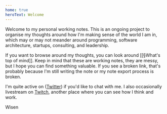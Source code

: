 ```yaml
---
home: true
heroText: Welcome
---
```


Welcome to my personal working notes. This is an ongoing project to organise my thoughts around how I'm making sense of the world I am in, which may or may not meander around programming, software architecture, startups, consulting, and leadership.

If you want to browse around my thoughts, you can look around [[§What's top of mind]]. Keep in mind that these are working notes, they are messy, but I hope you can find something valuable. If you see a broken link, that's probably because I'm still writing the note or my note export process is broken.

I'm quite active on ([Twitter](https://twitter.com/ceilfors)) if you'd like to chat with me. I also occasionally livestream on [Twitch](https://www.twitch.tv/ceilfors), another place where you can see how I think and work.

Wisen
